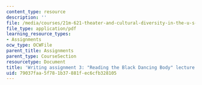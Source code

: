 ```yaml
---
content_type: resource
description: ''
file: /media/courses/21m-621-theater-and-cultural-diversity-in-the-u-s-spring-2008/79037faa5f781b37881fec6cfb328105_MIT21M_670S08_unit2reading.pdf
file_type: application/pdf
learning_resource_types:
- Assignments
ocw_type: OCWFile
parent_title: Assignments
parent_type: CourseSection
resourcetype: Document
title: 'Writing assignment 3: "Reading the Black Dancing Body" lecture series responses'
uid: 79037faa-5f78-1b37-881f-ec6cfb328105
---
```

